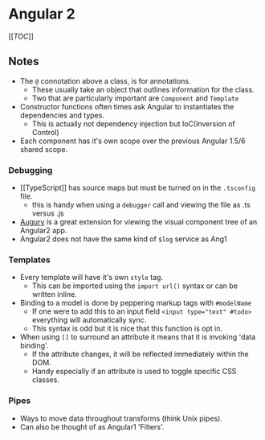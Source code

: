 # Angular 2

[[_TOC_]]

## Notes

* The `@` connotation above a class, is for annotations.
  * These usually take an object that outlines information for the class.
  * Two that are particularly important are `Component` and `Template`
* Constructor functions often times ask Angular to instantiates the dependencies and types.
  * This is actually not dependency injection but IoC(Inversion of Control)
* Each component has it's own scope over the previous Angular 1.5/6 shared scope.

### Debugging

* [[TypeScript]] has source maps but must be turned on in the `.tsconfig` file.
  * this is handy when using a `debugger` call and viewing the file as .ts versus .js
* [Augury][1] is a great extension for viewing the visual component tree of an Angular2 app.
* Angular2 does not have the same kind of `$log` service as Ang1

### Templates

* Every template will have it's own `style` tag.
  * This can be imported using the `import url()` syntax or can be written inline.
* Binding to a model is done by peppering markup tags with `#modelName`
  * If one were to add this to an input field `<input type="text" #todo>` everything will automatically sync.
  * This syntax is odd but it is nice that this function is opt in.
* When using `[]` to surround an attribute it means that it is invoking 'data binding'.
  * If the attribute changes, it will be reflected immediately within the DOM.
  * Handy especially if an attribute is used to toggle specific CSS classes.

### Pipes

* Ways to move data throughout transforms (think Unix pipes).
* Can also be thought of as Angular1 'Filters'.

[1]: https://augury.angular.io